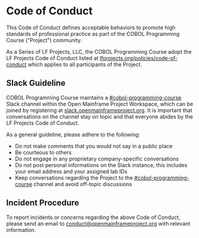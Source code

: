# Code of Conduct

This Code of Conduct defines acceptable behaviors to promote high standards of professional practice as part of the COBOL Programming Course ("Project") community.

As a Series of LF Projects, LLC, the COBOL Programming Course adopt the LF Projects Code of Conduct listed at [lfprojects.org/policies/code-of-conduct](https://lfprojects.org/policies/code-of-conduct/) which applies to all participants of the Project.

## Slack Guideline

COBOL Programming Course maintains a [#cobol-programming-course](https://openmainframeproject.slack.com/archives/C011NE32Z1T) Slack channel within the Open Mainframe Project Workspace, which can be joined by registering at [slack.openmainframeproject.org](https://slack.openmainframeproject.org). It is important that conversations on the channel stay on topic and that everyone abides by the LF Projects Code of Conduct.

As a general guideline, please adhere to the following:
- Do not make comments that you would not say in a public place
- Be courteous to others
- Do not engage in any proprietary company-specific conversations
- Do not post personal informations on the Slack instance, this includes your email address and your assigned lab IDs
- Keep conversations regarding the Project to the [#cobol-programming-course](https://openmainframeproject.slack.com/archives/C011NE32Z1T) channel and avoid off-topic discussions

## Incident Procedure

To report incidents or concerns regarding the above Code of Conduct, please send an email to conduct@openmainframeproject.org with relevant information.
